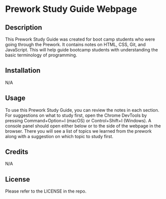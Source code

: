# Prework Study Guide Webpage

## Description

This Prework Study Guide was created for boot camp students who were going through the Prework. It contains notes on HTML, CSS, Git, and JavaScript. This will help guide bootcamp students with understanding the basic terminology of programming. 

## Installation

N/A

## Usage

To use this Prework Study Guide, you can review the notes in each section. For suggestions on what to study first, open the Chrome DevTools by pressing Command+Option+I (macOS) or Control+Shift+I (Windows). A console panel should open either below or to the side of the webpage in the browser. There you will see a list of topics we learned from the prework along with a suggestion on which topic to study first.

## Credits

N/A

## License

Please refer to the LICENSE in the repo.